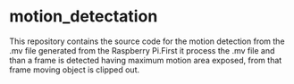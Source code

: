 motion_detectation
==================
This repository contains the source code for the motion detection from the .mv file generated from the Raspberry Pi.First it process the .mv file and than a frame is detected having maximum motion area exposed, from that frame moving object is clipped out.
